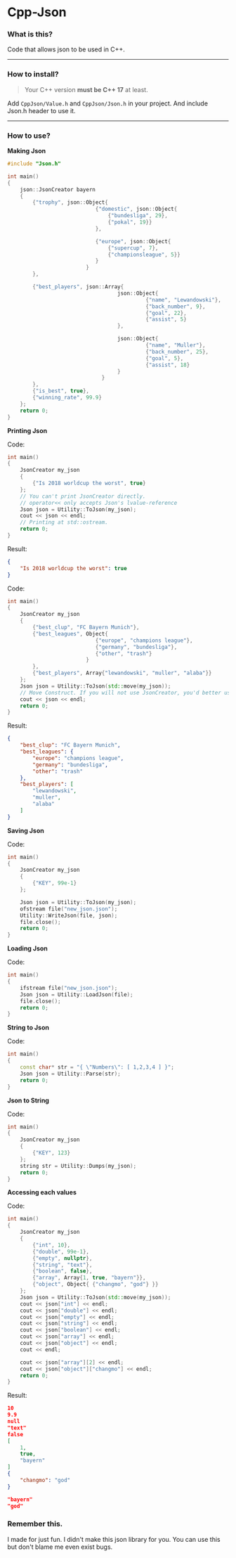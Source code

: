 # Cpp-Json


### What is this?

Code that allows json to be used in C++.

----



### How to install?

> Your C++ version **must be C++ 17** at least.

Add `CppJson/Value.h` and `CppJson/Json.h` in your project.  And include Json.h header to use it.

----



### How to use?

**Making Json**

``` C++
#include "Json.h"

int main()
{
	json::JsonCreator bayern
	{
		{"trophy", json::Object{
							{"domestic", json::Object{
								{"bundesliga", 29},
								{"pokal", 19}}
							},

							{"europe", json::Object{
								{"supercup", 7},
								{"championsleague", 5}}
							}
						 }
		},

		{"best_players", json::Array{
								   json::Object{
											{"name", "Lewandowski"},
											{"back_number", 9},
											{"goal", 22},
											{"assist", 5}
								   },

								   json::Object{
											{"name", "Muller"},
											{"back_number", 25},
											{"goal", 5},
											{"assist", 18}
								   }
							  }
		},
		{"is_best", true},
		{"winning_rate", 99.9}
	};
	return 0;
}
```



**Printing Json**

Code:

```C++
int main()
{
	JsonCreator my_json
	{
		{"Is 2018 worldcup the worst", true}
	};
	// You can't print JsonCreator directly.
	// operator<< only accepts Json's lvalue-reference
	Json json = Utility::ToJson(my_json);
	cout << json << endl;
	// Printing at std::ostream.
	return 0;
}
```

Result:

```json
{
    "Is 2018 worldcup the worst": true
}
```



Code:

```c++
int main()
{
	JsonCreator my_json
	{
		{"best_clup", "FC Bayern Munich"},
		{"best_leagues", Object{
							{"europe", "champions league"},
							{"germany", "bundesliga"},
							{"other", "trash"}
						 }
		},
		{"best_players", Array{"lewandowski", "muller", "alaba"}}
	};
	Json json = Utility::ToJson(std::move(my_json));
	// Move Construct. If you will not use JsonCreator, you'd better use move.
	cout << json << endl;
	return 0;
}
```

Result:

```Json
{
    "best_clup": "FC Bayern Munich",
    "best_leagues": {
        "europe": "champions league",
        "germany": "bundesliga",
        "other": "trash"
    },
    "best_players": [
        "lewandowski",
        "muller",
        "alaba"
    ]
}
```



**Saving Json**

Code:

```C++
int main()
{
	JsonCreator my_json
	{
		{"KEY", 99e-1}
	};

	Json json = Utility::ToJson(my_json);
	ofstream file("new_json.json");
	Utility::WriteJson(file, json);
	file.close();
	return 0;
}
```



**Loading Json**

Code:

```C++
int main()
{
	ifstream file("new_json.json");
	Json json = Utility::LoadJson(file);
	file.close();
	return 0;
}
```



**String to Json**

Code:

```C++
int main()
{
	const char* str = "{ \"Numbers\": [ 1,2,3,4 ] }";
	Json json = Utility::Parse(str);
	return 0;
}
```



**Json to String**

Code:

```C++
int main()
{
	JsonCreator my_json
	{
		{"KEY", 123}
	};
	string str = Utility::Dumps(my_json);
	return 0;
}
```



**Accessing each values**

Code:

```c++
int main()
{
	JsonCreator my_json
	{
		{"int", 10},
		{"double", 99e-1},
		{"empty", nullptr},
		{"string", "text"},
		{"boolean", false},
		{"array", Array{1, true, "bayern"}},
		{"object", Object{ {"changmo", "god"} }}
	};
	Json json = Utility::ToJson(std::move(my_json));
	cout << json["int"] << endl;
	cout << json["double"] << endl;
	cout << json["empty"] << endl;
	cout << json["string"] << endl;
	cout << json["boolean"] << endl;
	cout << json["array"] << endl;
	cout << json["object"] << endl;
	cout << endl;

	cout << json["array"][2] << endl;
	cout << json["object"]["changmo"] << endl;
	return 0;
}
```

Result:

```json
10
9.9
null
"text"
false
[
    1,
    true,
    "bayern"
]
{
    "changmo": "god"
}

"bayern"
"god"
```




### Remember this.

I made for just fun. I didn't make this json library for you. You can use this but don't blame me even exist bugs.

